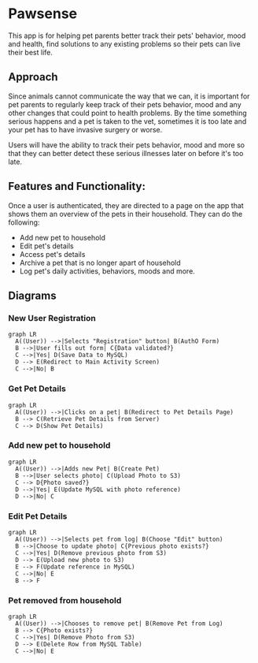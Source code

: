 # Pawsense
This app is for helping pet parents better track their pets' behavior, mood and health, find solutions to any existing problems so their pets can live their best life.


## Approach
Since animals cannot communicate the way that we can, it is important for pet parents to regularly keep track of their pets behavior, mood and any other changes that could point to health problems. By the time something serious happens and a pet is taken to the vet, sometimes it is too late and your pet has to have invasive surgery or worse.

Users will have the ability to track their pets behavior, mood and more so that they can better detect these serious illnesses later on before it's too late.


## Features and Functionality:
Once a user is authenticated, they are directed to a page on the app that shows them an overview of the pets in their household. They can do the following:

- Add new pet to household
- Edit pet's details
- Access pet's details
- Archive a pet that is no longer apart of household
- Log pet's daily activities, behaviors, moods and more.

## Diagrams

### New User Registration
```mermaid
graph LR
  A((User)) -->|Selects "Registration" button| B(AuthO Form)
  B -->|User fills out form| C{Data validated?}
  C -->|Yes| D(Save Data to MySQL)
  D --> E(Redirect to Main Activity Screen)
  C -->|No| B
```

### Get Pet Details
```mermaid
graph LR
  A((User)) -->|Clicks on a pet| B(Redirect to Pet Details Page)
  B --> C(Retrieve Pet Details from Server)
  C --> D(Show Pet Details)
```

### Add new pet to household
```mermaid
graph LR
  A((User)) -->|Adds new Pet| B(Create Pet)
  B -->|User selects photo| C(Upload Photo to S3)
  C --> D{Photo saved?}
  D -->|Yes| E(Update MySQL with photo reference)
  D -->|No| C
```

### Edit Pet Details
```mermaid
graph LR
  A((User)) -->|Selects pet from log| B(Choose "Edit" button)
  B -->|Choose to update photo| C{Previous photo exists?}
  C -->|Yes| D(Remove previous photo from S3)
  D --> E(Upload new photo to S3)
  E --> F(Update reference in MySQL)
  C -->|No| E
  B --> F
```

### Pet removed from household
```mermaid
graph LR
  A((User)) -->|Chooses to remove pet| B(Remove Pet from Log)
  B --> C{Photo exists?}
  C -->|Yes| D(Remove Photo from S3)
  D --> E(Delete Row from MySQL Table)
  C -->|No| E
```